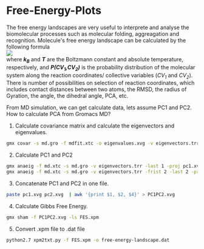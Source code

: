 # Free-Energy-Plots

The free energy landscapes are very useful to interprete and analyse the biomolecular processes such as molecular folding, aggreagation and recognition. Molecule's free energy landscape can be calculated by the following formula
\
<img src="https://render.githubusercontent.com/render/math?math=\Delta G=-k_BTlnP(CV_1,CV2)"> 
\
where __*k<sub>B</sub>*__ and __*T*__ are the Boltzmann constant and absolute temperature, respectively, and __*P(CV<sub>1</sub>,CV<sub>2</sub>)*__ is the probability distribution of the molecular system along the reaction coordinates/ collective variables (_CV<sub>1</sub>_ and _CV<sub>2</sub>_). There is number of possibilities on selection of reaction coordinates, which includes contact distances between two atoms, the RMSD, the radius of Gyration, the angle, the dihedral angle, PCA, etc.

From MD simulation, we can get calculate data, lets assume PC1 and PC2.
How to calculate PCA from Gromacs MD?
1. Calculate covariance matrix and calculate the eigenvectors and eigenvalues.
```sh
gmx covar -s md.gro -f mdfit.xtc -o eigenvalues.xvg -v eigenvectors.trr -xpma covapic.xpm
```
2. Calculate PC1 and PC2
```sh
gmx anaeig -f md.xtc -s md.gro -v eigenvectors.trr -last 1 -proj pc1.xvg
gmx anaeig -f md.xtc -s md.gro -v eigenvectors.trr -frist 2 -last 2 -proj pc2.xvg
```
3. Concatenate PC1 and PC2 in one file.
```sh
paste pc1.xvg pc2.xvg  | awk '{print $1, $2, $4}' > PC1PC2.xvg
```
4. Calculate Gibbs Free Energy.
```sh
gmx sham -f PC1PC2.xvg -ls FES.xpm
```
5. Convert .xpm file to .dat file
```sh
python2.7 xpm2txt.py -f FES.xpm -o free-energy-landscape.dat
```
